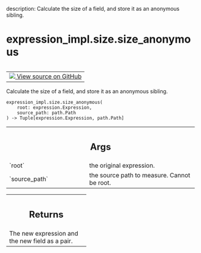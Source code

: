 description: Calculate the size of a field, and store it as an anonymous sibling.

<div itemscope itemtype="http://developers.google.com/ReferenceObject">
<meta itemprop="name" content="expression_impl.size.size_anonymous" />
<meta itemprop="path" content="Stable" />
</div>

# expression_impl.size.size_anonymous

<!-- Insert buttons and diff -->

<table class="tfo-notebook-buttons tfo-api nocontent" align="left">
<td>
  <a target="_blank" href="https://github.com/google/struct2tensor/blob/master/struct2tensor/expression_impl/size.py#L43-L54">
    <img src="https://www.tensorflow.org/images/GitHub-Mark-32px.png" />
    View source on GitHub
  </a>
</td>
</table>



Calculate the size of a field, and store it as an anonymous sibling.

<pre class="devsite-click-to-copy prettyprint lang-py tfo-signature-link">
<code>expression_impl.size.size_anonymous(
    root: expression.Expression,
    source_path: path.Path
) -> Tuple[expression.Expression, path.Path]
</code></pre>



<!-- Placeholder for "Used in" -->


<!-- Tabular view -->
 <table class="responsive fixed orange">
<colgroup><col width="214px"><col></colgroup>
<tr><th colspan="2"><h2 class="add-link">Args</h2></th></tr>

<tr>
<td>
`root`
</td>
<td>
the original expression.
</td>
</tr><tr>
<td>
`source_path`
</td>
<td>
the source path to measure. Cannot be root.
</td>
</tr>
</table>



<!-- Tabular view -->
 <table class="responsive fixed orange">
<colgroup><col width="214px"><col></colgroup>
<tr><th colspan="2"><h2 class="add-link">Returns</h2></th></tr>
<tr class="alt">
<td colspan="2">
The new expression and the new field as a pair.
</td>
</tr>

</table>

